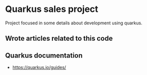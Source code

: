 # Quarkus sales project
Project focused in some details about development using quarkus.

## Wrote articles related to this code

## Quarkus documentation
- https://quarkus.io/guides/